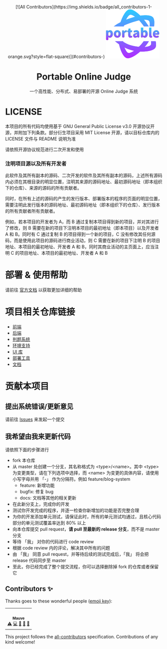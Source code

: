 <div align="center">
<!-- ALL-CONTRIBUTORS-BADGE:START - Do not remove or modify this section -->
[![All Contributors](https://img.shields.io/badge/all_contributors-1-orange.svg?style=flat-square)](#contributors-)
<!-- ALL-CONTRIBUTORS-BADGE:END -->
   <img src="https://github.com/PortableOJ/portable-docs/blob/master/img/favicon.png?raw=true" alt="MEVCL"/>
   <br>
   <h1>Portable Online Judge</h1>
   <p>一个高性能、分布式、易部署的开源 Online Judge 系统</p>
</div>

# LICENSE

本项目的所有代码均使用基于 GNU General Public License v3.0 开源协议开源，并附加下列条款。部分衍生项目采用 MIT License 开源，请以目标仓库内的 LICENSE 文件与 README 说明为准

请依照开源协议规范进行二次开发和使用

### 注明项目源以及所有开发者

此软件及其所有副本的源码、二次开发的软件及其所有副本的源码，上述所有源码内必须在其根目录的明显位置，注明其来源的源码地址、最初源码地址（即本组织下的仓库）、来源的源码的所有贡献者。

同时，在所有上述的源码的产生的发行版本、部署版本的程序的页面的明显位置，需要注明此发行版本的源码地址、最初源码地址（即本组织下的仓库）、发行版本的所有贡献者所有贡献者。

例如，若本项目的开发者为 A，而 B 通过复制本项目得到新的项目，并对其进行了修改，则 B 需要在新的项目下注明本项目的最初地址（即本项目）以及开发者 A 和 B。同时有 C 通过复制 B 的项目得到一个新的项目，C
没有修改其任何源码，而是使用此项目的源码进行商业活动，则 C 需要在新的项目下注明 B 的项目地址、本项目的最初地址、开发者 A 和 B，同时其商业活动的主页面上，应当注明 C 的项目地址、本项目的最初地址、开发者 A 和 B

# 部署 & 使用帮助

请前往 [官方文档](https://portableoj.github.io/portable-docs) 以获取更加详细的帮助

# 项目相关仓库链接

- [前端](https://github.com/PortableOJ/portable-web)
- [后端](https://github.com/PortableOJ/portable-server)
- [判题系统](https://github.com/PortableOJ/portable-judge)
- [环境支持](https://github.com/PortableOJ/portable-judge-base)
- [UI 库](https://github.com/PortableOJ/mevcl)
- [部署工具](https://github.com/PortableOJ/portable-deploy)
- [文档](https://github.com/PortableOJ/portable-docs)

# 贡献本项目

## 提出系统错误/更新意见

请前往 [Issues](https://github.com/PortableOJ/portable-server/issues) 来发起一个提交

## 我希望由我来更新代码

请依照下面的步骤进行

- fork 本仓库
- 从 master 处创建一个分支，其名称格式为 \<type\>/\<name\>。其中 \<type\> 为变更类型，请在下列选项中选择，而 \<name\> 为变更的具体内容，请使用小写字母并用 「-」 作为分隔符。例如
  feature/blog-system
    * feature: 新增功能
    * bugfix: 修复 bug
    * docs: 文档等其他的相关更新
- 在此新分支上，完成你的开发
- 测试你开发完成的程序，并逐一检查你新增加的功能是否完整合理
- 为你的开发添加单元测试，请保证此时，所有的单元测试均通过，且核心代码部分的单元测试覆盖率达到 80% 以上
- 向本仓库提交 pull request，**请 pull 至最新的 release 分支**，而不是 master 分支
- 等待 「我」 对你的代码进行 code review
- 根据 code review 内的评论，解决其中所有的问题
- 由 「我」 同意 pull request，并等待后续的测试完成后，「我」 将会把 release 代码同步至 master
- 至此，你已经完成了整个提交流程，你可以选择删除掉 fork 的仓库或者保留它
## Contributors ✨

Thanks goes to these wonderful people ([emoji key](https://allcontributors.org/docs/en/emoji-key)):

<!-- ALL-CONTRIBUTORS-LIST:START - Do not remove or modify this section -->
<!-- prettier-ignore-start -->
<!-- markdownlint-disable -->
<table>
  <tr>
    <td align="center"><a href="http://hukeqing.github.io"><img src="https://avatars.githubusercontent.com/u/47495915?v=4?s=100" width="100px;" alt=""/><br /><sub><b>Mauve</b></sub></a><br /><a href="https://github.com/PortableOJ/portable-server/commits?author=Hukeqing" title="Tests">⚠️</a> <a href="https://github.com/PortableOJ/portable-server/commits?author=Hukeqing" title="Code">💻</a> <a href="#ideas-Hukeqing" title="Ideas, Planning, & Feedback">🤔</a> <a href="#maintenance-Hukeqing" title="Maintenance">🚧</a> <a href="https://github.com/PortableOJ/portable-server/pulls?q=is%3Apr+reviewed-by%3AHukeqing" title="Reviewed Pull Requests">👀</a></td>
  </tr>
</table>

<!-- markdownlint-restore -->
<!-- prettier-ignore-end -->

<!-- ALL-CONTRIBUTORS-LIST:END -->

This project follows the [all-contributors](https://github.com/all-contributors/all-contributors) specification. Contributions of any kind welcome!